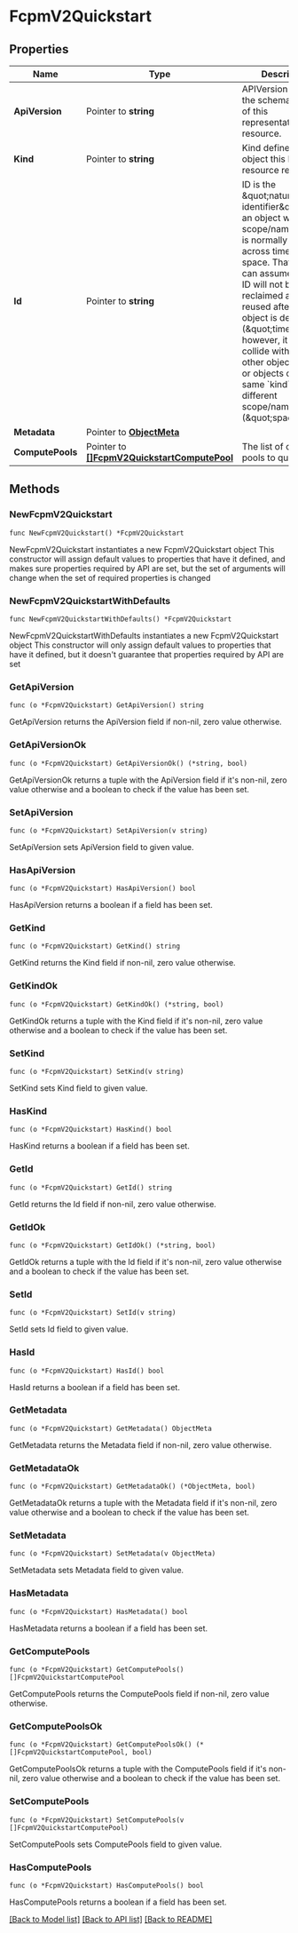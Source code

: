 # FcpmV2Quickstart

## Properties

Name | Type | Description | Notes
------------ | ------------- | ------------- | -------------
**ApiVersion** | Pointer to **string** | APIVersion defines the schema version of this representation of a resource. | [optional] [readonly] 
**Kind** | Pointer to **string** | Kind defines the object this REST resource represents. | [optional] [readonly] 
**Id** | Pointer to **string** | ID is the \&quot;natural identifier\&quot; for an object within its scope/namespace; it is normally unique across time but not space. That is, you can assume that the ID will not be reclaimed and reused after an object is deleted (\&quot;time\&quot;); however, it may collide with IDs for other object &#x60;kinds&#x60; or objects of the same &#x60;kind&#x60; within a different scope/namespace (\&quot;space\&quot;). | [optional] [readonly] 
**Metadata** | Pointer to [**ObjectMeta**](ObjectMeta.md) |  | [optional] 
**ComputePools** | Pointer to [**[]FcpmV2QuickstartComputePool**](FcpmV2QuickstartComputePool.md) | The list of compute pools to quickstart.  | [optional] 

## Methods

### NewFcpmV2Quickstart

`func NewFcpmV2Quickstart() *FcpmV2Quickstart`

NewFcpmV2Quickstart instantiates a new FcpmV2Quickstart object
This constructor will assign default values to properties that have it defined,
and makes sure properties required by API are set, but the set of arguments
will change when the set of required properties is changed

### NewFcpmV2QuickstartWithDefaults

`func NewFcpmV2QuickstartWithDefaults() *FcpmV2Quickstart`

NewFcpmV2QuickstartWithDefaults instantiates a new FcpmV2Quickstart object
This constructor will only assign default values to properties that have it defined,
but it doesn't guarantee that properties required by API are set

### GetApiVersion

`func (o *FcpmV2Quickstart) GetApiVersion() string`

GetApiVersion returns the ApiVersion field if non-nil, zero value otherwise.

### GetApiVersionOk

`func (o *FcpmV2Quickstart) GetApiVersionOk() (*string, bool)`

GetApiVersionOk returns a tuple with the ApiVersion field if it's non-nil, zero value otherwise
and a boolean to check if the value has been set.

### SetApiVersion

`func (o *FcpmV2Quickstart) SetApiVersion(v string)`

SetApiVersion sets ApiVersion field to given value.

### HasApiVersion

`func (o *FcpmV2Quickstart) HasApiVersion() bool`

HasApiVersion returns a boolean if a field has been set.

### GetKind

`func (o *FcpmV2Quickstart) GetKind() string`

GetKind returns the Kind field if non-nil, zero value otherwise.

### GetKindOk

`func (o *FcpmV2Quickstart) GetKindOk() (*string, bool)`

GetKindOk returns a tuple with the Kind field if it's non-nil, zero value otherwise
and a boolean to check if the value has been set.

### SetKind

`func (o *FcpmV2Quickstart) SetKind(v string)`

SetKind sets Kind field to given value.

### HasKind

`func (o *FcpmV2Quickstart) HasKind() bool`

HasKind returns a boolean if a field has been set.

### GetId

`func (o *FcpmV2Quickstart) GetId() string`

GetId returns the Id field if non-nil, zero value otherwise.

### GetIdOk

`func (o *FcpmV2Quickstart) GetIdOk() (*string, bool)`

GetIdOk returns a tuple with the Id field if it's non-nil, zero value otherwise
and a boolean to check if the value has been set.

### SetId

`func (o *FcpmV2Quickstart) SetId(v string)`

SetId sets Id field to given value.

### HasId

`func (o *FcpmV2Quickstart) HasId() bool`

HasId returns a boolean if a field has been set.

### GetMetadata

`func (o *FcpmV2Quickstart) GetMetadata() ObjectMeta`

GetMetadata returns the Metadata field if non-nil, zero value otherwise.

### GetMetadataOk

`func (o *FcpmV2Quickstart) GetMetadataOk() (*ObjectMeta, bool)`

GetMetadataOk returns a tuple with the Metadata field if it's non-nil, zero value otherwise
and a boolean to check if the value has been set.

### SetMetadata

`func (o *FcpmV2Quickstart) SetMetadata(v ObjectMeta)`

SetMetadata sets Metadata field to given value.

### HasMetadata

`func (o *FcpmV2Quickstart) HasMetadata() bool`

HasMetadata returns a boolean if a field has been set.

### GetComputePools

`func (o *FcpmV2Quickstart) GetComputePools() []FcpmV2QuickstartComputePool`

GetComputePools returns the ComputePools field if non-nil, zero value otherwise.

### GetComputePoolsOk

`func (o *FcpmV2Quickstart) GetComputePoolsOk() (*[]FcpmV2QuickstartComputePool, bool)`

GetComputePoolsOk returns a tuple with the ComputePools field if it's non-nil, zero value otherwise
and a boolean to check if the value has been set.

### SetComputePools

`func (o *FcpmV2Quickstart) SetComputePools(v []FcpmV2QuickstartComputePool)`

SetComputePools sets ComputePools field to given value.

### HasComputePools

`func (o *FcpmV2Quickstart) HasComputePools() bool`

HasComputePools returns a boolean if a field has been set.


[[Back to Model list]](../README.md#documentation-for-models) [[Back to API list]](../README.md#documentation-for-api-endpoints) [[Back to README]](../README.md)


